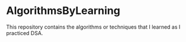 # AlgorithmsByLearning
This repository contains the algorithms or techniques that I learned as I practiced DSA. 
